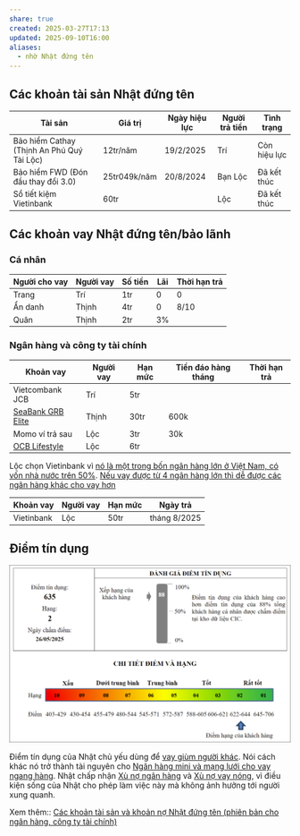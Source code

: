 ```yaml
---
share: true
created: 2025-03-27T17:13
updated: 2025-09-10T16:00
aliases:
  - nhờ Nhật đứng tên
---
```

## Các khoản tài sản Nhật đứng tên
| Tài sản                                    | Giá trị      | Ngày hiệu lực | Người trả tiền | Tình trạng   |
| ------------------------------------------ | ------------ | ------------- | -------------- | ------------ |
| Bảo hiểm Cathay (Thịnh An Phú Quý Tài Lộc) | 12tr/năm     | 19/2/2025     | Trí            | Còn hiệu lực |
| Bảo hiểm FWD (Đón đầu thay đổi 3.0)        | 25tr049k/năm | 20/8/2024     | Bạn Lộc        | Đã kết thúc  |
| Sổ tiết kiệm Vietinbank                    | 60tr         |               | Lộc            | Đã kết thúc  |

## Các khoản vay Nhật đứng tên/bảo lãnh
### Cá nhân
| Người cho vay                                                                                              | Người vay | Số tiền | Lãi | Thời hạn trả |
| ---------------------------------------------------------------------------------------------------------- | --------- | ------- | --- | ------------ |
| Trang                                                                                                      | Trí       | 1tr     | 0   | 0            |
| Ẩn danh                                                                                                    | Thịnh     | 4tr     | 0   | 8/10         |
| Quân                                                                                                       | Thịnh     | 2tr     | 3%  |              |

### Ngân hàng và công ty tài chính

| Khoản vay                                                                                               | Người vay | Hạn mức | Tiền đáo hàng tháng | Thời hạn trả |
| ------------------------------------------------------------------------------------------------------- | --------- | ------- | ------------------- | ------------ |
| Vietcombank JCB                                                                                         | Trí       | 5tr     |                     |              |
| [SeaBank GRB Elite](https://www.seabank.com.vn/ca-nhan/the/the-tin-dung-quoc-te/the-tin-dung-brg-elite) | Thịnh     | 30tr    | 600k                |              |
| Momo ví trả sau                                                                                         | Lộc       | 3tr     | 30k                 |              |
| [OCB Lifestyle](https://www.ocb.com.vn/vi/ca-nhan/the/the-tin-dung/ocb-mastercard-lifestyle)            | Lộc       | 6tr     |                     |              |

Lộc chọn Vietinbank vì [nó là một trong bốn ngân hàng lớn ở Việt Nam, có vốn nhà nước trên 50%](../../../../%F0%9F%93%9CT%C3%A0i%20nguy%C3%AAn/T%C3%ACnh%20h%C3%ACnh%20%E1%BB%9F%20Vi%E1%BB%87t%20Nam/L%C4%A9nh%20v%E1%BB%B1c%20c%E1%BB%A5%20th%E1%BB%83/T%C3%A0i%20ch%C3%ADnh/T%E1%BB%95%20ch%E1%BB%A9c%20t%C3%ADn%20d%E1%BB%A5ng/Ng%C3%A2n%20h%C3%A0ng/Ng%C3%A2n%20h%C3%A0ng%20c%E1%BB%A5%20th%E1%BB%83/Vietcombank,%20VietinBank,%20Agribank,%20v%C3%A0%20BIDV%20l%C3%A0%20c%C3%A1c%20ng%C3%A2n%20h%C3%A0ng%20c%C3%B3%20v%E1%BB%91n%20nh%C3%A0%20n%C6%B0%E1%BB%9Bc%20tr%C3%AAn%2050%25.md). [Nếu vay được từ 4 ngân hàng lớn thì dễ được các ngân hàng khác cho vay hơn](../../../../%F0%9F%93%9CT%C3%A0i%20nguy%C3%AAn/T%C3%ACnh%20h%C3%ACnh%20%E1%BB%9F%20Vi%E1%BB%87t%20Nam/L%C4%A9nh%20v%E1%BB%B1c%20c%E1%BB%A5%20th%E1%BB%83/T%C3%A0i%20ch%C3%ADnh/T%E1%BB%95%20ch%E1%BB%A9c%20t%C3%ADn%20d%E1%BB%A5ng/Ng%C3%A2n%20h%C3%A0ng/Ng%C3%A2n%20h%C3%A0ng%20c%E1%BB%A5%20th%E1%BB%83/N%E1%BA%BFu%20vay%20%C4%91%C6%B0%E1%BB%A3c%20t%E1%BB%AB%204%20ng%C3%A2n%20h%C3%A0ng%20l%E1%BB%9Bn%20th%C3%AC%20d%E1%BB%85%20%C4%91%C6%B0%E1%BB%A3c%20c%C3%A1c%20ng%C3%A2n%20h%C3%A0ng%20kh%C3%A1c%20cho%20vay%20h%C6%A1n.md)

| Khoản vay  | Người vay | Hạn mức | Ngày trả     |
| ---------- | --------- | ------- | ------------ |
| Vietinbank | Lộc       | 50tr    | tháng 8/2025 |

## Điểm tín dụng
![Điểm tín dụng của Nhật.png](../../../../assets/attachments/%C4%90i%E1%BB%83m%20t%C3%ADn%20d%E1%BB%A5ng%20c%E1%BB%A7a%20Nh%E1%BA%ADt.png)

Điểm tín dụng của Nhật chủ yếu dùng để [vay giùm người khác](../../C%C3%B4ng%20vi%E1%BB%87c/%C4%90%E1%BB%A9ng%20ra%20vay%20gi%C3%B9m,%20cho%20m%C6%B0%E1%BB%A3n%20t%C3%A0i%20s%E1%BA%A3n%20th%E1%BA%BF%20ch%E1%BA%A5p.md). Nói cách khác nó trở thành tài nguyên cho [Ngân hàng mini và mạng lưới cho vay ngang hàng](../../Qu%E1%BB%B9/Ng%C3%A2n%20h%C3%A0ng%20mini%20v%C3%A0%20m%E1%BA%A1ng%20l%C6%B0%E1%BB%9Bi%20cho%20vay%20ngang%20h%C3%A0ng.md). Nhật chấp nhận [Xù nợ ngân hàng](../../T%C3%A0i%20li%E1%BB%87u/X%C3%B9%20n%E1%BB%A3%20ng%C3%A2n%20h%C3%A0ng.md) và [Xù nợ vay nóng](../../T%C3%A0i%20li%E1%BB%87u/X%C3%B9%20n%E1%BB%A3%20vay%20n%C3%B3ng.md), vì điều kiện sống của Nhật cho phép làm việc này mà không ảnh hưởng tới người xung quanh.

Xem thêm:: [Các khoản tài sản và khoản nợ Nhật đứng tên (phiên bản cho ngân hàng, công ty tài chính)](./C%C3%A1c%20kho%E1%BA%A3n%20t%C3%A0i%20s%E1%BA%A3n%20v%C3%A0%20kho%E1%BA%A3n%20n%E1%BB%A3%20Nh%E1%BA%ADt%20%C4%91%E1%BB%A9ng%20t%C3%AAn%20(phi%C3%AAn%20b%E1%BA%A3n%20cho%20ng%C3%A2n%20h%C3%A0ng,%20c%C3%B4ng%20ty%20t%C3%A0i%20ch%C3%ADnh).md)
